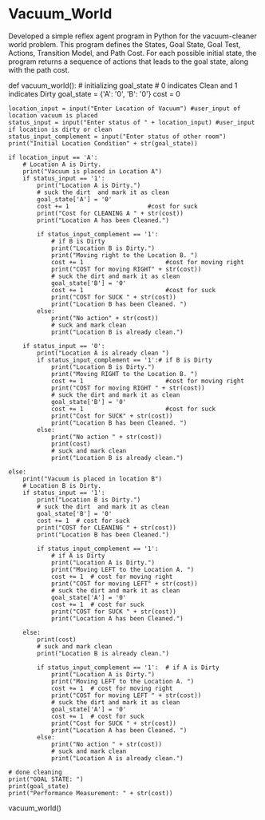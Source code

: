 # Vacuum_World
Developed a simple reflex agent program in Python for the vacuum-cleaner world problem. This program defines the States, Goal State, Goal Test, Actions, Transition Model, and Path Cost. For each possible initial state, the program returns a sequence of actions that leads to the goal state, along with the path cost.

def vacuum_world():
        # initializing goal_state
        # 0 indicates Clean and 1 indicates Dirty
    goal_state = {'A': '0', 'B': '0'}
    cost = 0

    location_input = input("Enter Location of Vacuum") #user_input of location vacuum is placed
    status_input = input("Enter status of " + location_input) #user_input if location is dirty or clean
    status_input_complement = input("Enter status of other room")
    print("Initial Location Condition" + str(goal_state))

    if location_input == 'A':
        # Location A is Dirty.
        print("Vacuum is placed in Location A")
        if status_input == '1':
            print("Location A is Dirty.")
            # suck the dirt  and mark it as clean
            goal_state['A'] = '0'
            cost += 1                      #cost for suck
            print("Cost for CLEANING A " + str(cost))
            print("Location A has been Cleaned.")

            if status_input_complement == '1':
                # if B is Dirty
                print("Location B is Dirty.")
                print("Moving right to the Location B. ")
                cost += 1                       #cost for moving right
                print("COST for moving RIGHT" + str(cost))
                # suck the dirt and mark it as clean
                goal_state['B'] = '0'
                cost += 1                       #cost for suck
                print("COST for SUCK " + str(cost))
                print("Location B has been Cleaned. ")
            else:
                print("No action" + str(cost))
                # suck and mark clean
                print("Location B is already clean.")

        if status_input == '0':
            print("Location A is already clean ")
            if status_input_complement == '1':# if B is Dirty
                print("Location B is Dirty.")
                print("Moving RIGHT to the Location B. ")
                cost += 1                       #cost for moving right
                print("COST for moving RIGHT " + str(cost))
                # suck the dirt and mark it as clean
                goal_state['B'] = '0'
                cost += 1                       #cost for suck
                print("Cost for SUCK" + str(cost))
                print("Location B has been Cleaned. ")
            else:
                print("No action " + str(cost))
                print(cost)
                # suck and mark clean
                print("Location B is already clean.")

    else:
        print("Vacuum is placed in location B")
        # Location B is Dirty.
        if status_input == '1':
            print("Location B is Dirty.")
            # suck the dirt  and mark it as clean
            goal_state['B'] = '0'
            cost += 1  # cost for suck
            print("COST for CLEANING " + str(cost))
            print("Location B has been Cleaned.")

            if status_input_complement == '1':
                # if A is Dirty
                print("Location A is Dirty.")
                print("Moving LEFT to the Location A. ")
                cost += 1  # cost for moving right
                print("COST for moving LEFT" + str(cost))
                # suck the dirt and mark it as clean
                goal_state['A'] = '0'
                cost += 1  # cost for suck
                print("COST for SUCK " + str(cost))
                print("Location A has been Cleaned.")

        else:
            print(cost)
            # suck and mark clean
            print("Location B is already clean.")

            if status_input_complement == '1':  # if A is Dirty
                print("Location A is Dirty.")
                print("Moving LEFT to the Location A. ")
                cost += 1  # cost for moving right
                print("COST for moving LEFT " + str(cost))
                # suck the dirt and mark it as clean
                goal_state['A'] = '0'
                cost += 1  # cost for suck
                print("Cost for SUCK " + str(cost))
                print("Location A has been Cleaned. ")
            else:
                print("No action " + str(cost))
                # suck and mark clean
                print("Location A is already clean.")

    # done cleaning
    print("GOAL STATE: ")
    print(goal_state)
    print("Performance Measurement: " + str(cost))


vacuum_world()
